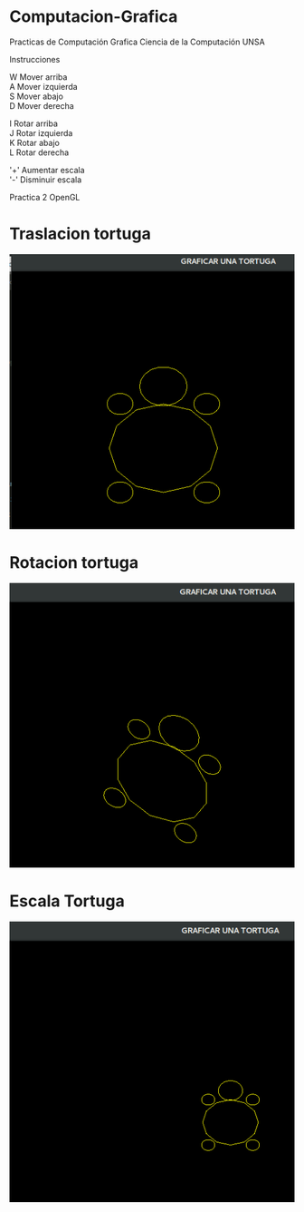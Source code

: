# Computacion-Grafica
Practicas de Computación Grafica Ciencia de la Computación UNSA

Instrucciones

W  Mover arriba <br/>
A  Mover izquierda <br/>
S  Mover abajo <br/>
D  Mover derecha <br/>

I  Rotar arriba <br/>
J  Rotar izquierda <br/>
K  Rotar abajo <br/>
L  Rotar derecha <br/>

'+'  Aumentar escala <br/>
'-'  Disminuir escala <br/>



Practica 2 OpenGL

# Traslacion tortuga

![alt text](translate.png) <!-- .element height="50%" width="50%" -->

# Rotacion tortuga

![alt text](rotar.png)


# Escala Tortuga

![alt text](scale.png)
